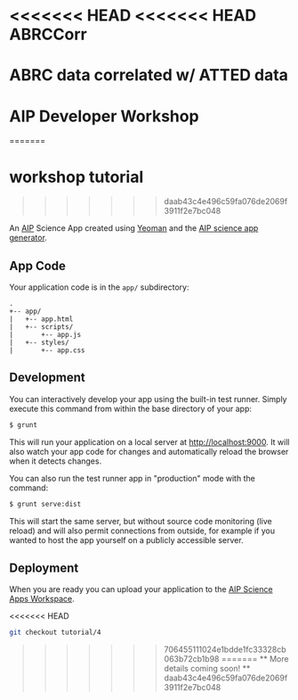 <<<<<<< HEAD
<<<<<<< HEAD
ABRCCorr
========

ABRC data correlated w/ ATTED data
=======
# AIP Developer Workshop
=======
# workshop tutorial
>>>>>>> daab43c4e496c59fa076de2069f3911f2e7bc048

An [AIP](http://www.araport.org) Science App created using [Yeoman](http://yeoman.io)
and the [AIP science app generator](https://www.npmjs.org/package/generator-aip-science-app).

## App Code

Your application code is in the `app/` subdirectory:

```
.
+-- app/
|   +-- app.html
|   +-- scripts/
|       +-- app.js
|   +-- styles/
|       +-- app.css

```

## Development

You can interactively develop your app using the built-in test runner. Simply
execute this command from within the base directory of your app:

```bash
$ grunt
```

This will run your application on a local server at
[http://localhost:9000](http://localhost:9000). It will also watch your
app code for changes and automatically reload the browser when it detects
changes.

You can also run the test runner app in "production" mode with the command:

```bash
$ grunt serve:dist
```

This will start the same server, but without source code monitoring (live reload)
and will also permit connections from outside, for example if you wanted to host
the app yourself on a publicly accessible server.

## Deployment

When you are ready you can upload your application to the
[AIP Science Apps Workspace](http://www.araport.org/apps).

<<<<<<< HEAD
```bash
git checkout tutorial/4
```
>>>>>>> 706455111024e1bdde1fc33328cb063b72cb1b98
=======
** More details coming soon! **
>>>>>>> daab43c4e496c59fa076de2069f3911f2e7bc048
